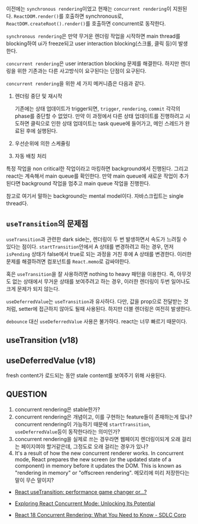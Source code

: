이전에는 `synchronous rendering`이었고 현재는 `concurrent rendering`이 지원된다. `ReactDOM.render()`를 호출하면 synchronous로, `ReactDOM.createRoot().render()`를 호출하면 concurrent로 동작한다.

`synchronous rendering`은 만약 무거운 렌더링 작업을 시작하면 main thread를 blocking하여 ui가 freeze되고 user interaction blocking(스크롤, 클릭 등)이 발생한다.

`concurrent rendering`은 user interaction blocking 문제를 해결한다. 하지만 렌더링을 위한 기존과는 다른 사고방식이 요구된다는 단점이 요구된다.

`concurrent rendering`을 위한 세 가지 메커니즘은 다음과 같다.

1. 렌더링 중단 및 재시작

   기존에는 상태 업데이트가 trigger되면, `trigger`, `rendering`, `commit` 각각의 phase를 중단할 수 없었다. 만약 이 과정에서 다른 상태 업데이트를 진행하려고 시도하면 클릭으로 인한 상태 업데이트는 task queue에 들어가고, 메인 스레드가 완료된 후에 실행된다.

2. 우선순위에 의한 스케쥴링

3. 자동 배칭 처리

특정 작업을 non critical한 작업이라고 마킹하면 background에서 진행된다. 그리고 react는 계속해서 main queue를 확인한다. 만약 main queue에 새로운 작업이 추가된다면 background 작업을 멈추고 main queue 작업을 진행한다.

참고로 여기서 말하는 background는 mental model이다. 자바스크립트는 single thread다.

## `useTransition`의 문제점

`useTransition`과 관련한 dark side는, 렌더링이 두 번 발생하면서 속도가 느려질 수 있다는 점이다. `startTransition`안에서 A 상태를 변경하려고 하는 경우, 먼저 `isPending` 상태가 false에서 true로 되는 과정을 거친 후에 A 상태를 변경한다. 이러한 문제를 해결하려면 컴포넌트를 `React.memo`로 감싸야한다.

혹은 `useTransition`을 잘 사용하려면 nothing to heavy 패턴을 이용한다. 즉, 아무것도 없는 상태에서 무거운 상태를 보여주려고 하는 경우, 이러한 렌더링이 두번 일어나도 크게 문제가 되지 않는다.

`useDeferredValue`는 `useTransition`과 유사하다. 다만, 값을 prop으로 전달받는 것 처럼, setter에 접근하지 않아도 될때 사용된다. 하지만 더블 렌더링은 여전히 발생한다.

`debounce` 대신 `useDeferredValue` 사용은 불가하다. react는 너무 빠르기 때문이다.

## useTransition (v18)

## useDeferredValue (v18)

fresh content가 로드되는 동안 stale content를 보여주기 위해 사용된다.

## QUESTION

1. concurrent rendering은 stable한가?
2. concurrent rendering은 개념이고, 이를 구현하는 feature들이 존재하는게 많나? concurrent rendering이 가능하기 때문에 `startTransition`, `useDeferredValue`등이 동작한다라는 의미인가?
3. concurrent rendering을 실제로 쓰는 경우라면 웹페이지 렌더링이되게 오래 걸리는 페이지여야 할거같은데, 그정도로 오래 걸리는 경우가 있나?
4. It's a result of how the new concurrent renderer works. In concurrent mode, React prepares the new screen (or the updated state of a component) in memory before it updates the DOM. This is known as "rendering in memory" or "offscreen rendering". 메모리에 미리 저장한다는 말이 무슨 말이지?

- [React useTransition: performance game changer or...?](https://www.developerway.com/posts/use-transition)

- [Exploring React Concurrent Mode: Unlocking Its Potential](https://www.dhiwise.com/post/deep-dive-into-react-concurrent-mode-exploring-key-features-and-use-cases)

- [React 18 Concurrent Rendering: What You Need to Know - SDLC Corp](https://sdlccorp.com/post/react-18-concurrent-rendering-what-you-need-to-know/)
